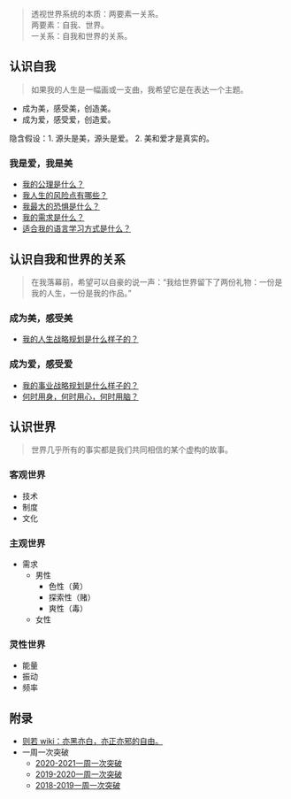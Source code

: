 > 透视世界系统的本质：两要素一关系。<br>
> 两要素：自我、世界。<br>
> 一关系：自我和世界的关系。

## 认识自我
> 如果我的人生是一幅画或一支曲，我希望它是在表达一个主题。

- 成为美，感受美，创造美。
- 成为爱，感受爱，创造爱。

隐含假设：1. 源头是美，源头是爱。 2. 美和爱才是真实的。

### 我是爱，我是美
- [我的公理是什么？](./know-myself/my-right)
- [我人生的风险点有哪些？](./know-myself/my-risk-point)
- [我最大的恐惧是什么？](./know-myself/my-greatest-fear)
- [我的需求是什么？](./know-myself/my-needs)
- [适合我的语言学习方式是什么？](./know-myself/my_language_development)

## 认识自我和世界的关系
> 在我落幕前，希望可以自豪的说一声：“我给世界留下了两份礼物：一份是我的人生，一份是我的作品。”

### 成为美，感受美
- [我的人生战略规划是什么样子的？](./know-the-relationship/song-of-life)

### 成为爱，感受爱
- [我的事业战略规划是什么样子的？](./know-the-relationship/career-painting)
- [何时用身，何时用心，何时用脑？](./know-the-relationship/trinity)

## 认识世界
> 世界几乎所有的事实都是我们共同相信的某个虚构的故事。

### 客观世界
- 技术
- 制度
- 文化

### 主观世界
- 需求
  - 男性
    - 色性（黄）
    - 探索性（赌）
    - 爽性（毒）
  - 女性

### 灵性世界
- 能量
- 振动
- 频率

## 附录
- [则若 wiki：亦黑亦白，亦正亦邪的自由。](https://www.notion.so/wiki-d7c882b95a0041f398d689d85612c6bb)
- 一周一次突破
  - [2020-2021一周一次突破](appendix/week-break/2020-2021-week-break)
  - [2019-2020一周一次突破](appendix/week-break/2019-2020-week-break)
  - [2018-2019一周一次突破](appendix/week-break/2018-2019-week-break)